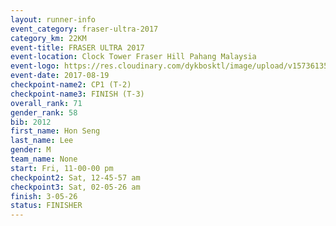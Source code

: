```yaml
---
layout: runner-info 
event_category: fraser-ultra-2017 
category_km: 22KM 
event-title: FRASER ULTRA 2017 
event-location: Clock Tower Fraser Hill Pahang Malaysia 
event-logo: https://res.cloudinary.com/dykbosktl/image/upload/v1573613535/Logo/logo_mfst7w.jpg 
event-date: 2017-08-19 
checkpoint-name2: CP1 (T-2) 
checkpoint-name3: FINISH (T-3) 
overall_rank: 71
gender_rank: 58
bib: 2012
first_name: Hon Seng
last_name: Lee
gender: M
team_name: None
start: Fri, 11-00-00 pm
checkpoint2: Sat, 12-45-57 am
checkpoint3: Sat, 02-05-26 am
finish: 3-05-26
status: FINISHER
---
```

